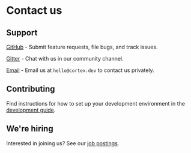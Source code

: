 # Contact us

## Support

[GitHub](https://github.com/cortexlabs/cortex/issues) - Submit feature requests, file bugs, and track issues.

[Gitter](https://gitter.im/cortexlabs/cortex) - Chat with us in our community channel.

[Email](mailto:hello@cortex.dev) - Email us at `hello@cortex.dev` to contact us privately.

## Contributing

Find instructions for how to set up your development environment in the [development guide](contributing/development.md).

## We're hiring

Interested in joining us? See our [job postings](https://angel.co/company/cortex-labs-inc/jobs).

